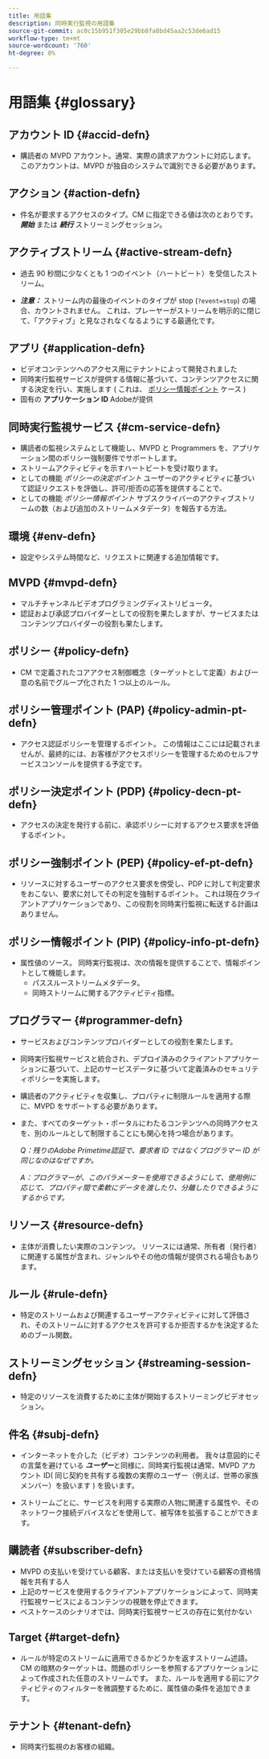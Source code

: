 ```yaml
---
title: 用語集
description: 同時実行監視の用語集
source-git-commit: ac0c15b951f305e29bb8fa0bd45aa2c53de6ad15
workflow-type: tm+mt
source-wordcount: '760'
ht-degree: 0%

---
```



# 用語集 {#glossary}

## アカウント ID {#accid-defn}

* 購読者の MVPD アカウント。通常、実際の請求アカウントに対応します。 このアカウントは、MVPD が独自のシステムで識別できる必要があります。

## アクション {#action-defn}

* 件名が要求するアクセスのタイプ。CM に指定できる値は次のとおりです。 ***開始*** または ***続行*** ストリーミングセッション。

## アクティブストリーム {#active-stream-defn}

* 過去 90 秒間に少なくとも 1 つのイベント（ハートビート）を受信したストリーム。

* ***注意：*** ストリーム内の最後のイベントのタイプが stop (`?event=stop`) の場合、カウントされません。 これは、プレーヤーがストリームを明示的に閉じて、「アクティブ」と見なされなくなるようにする最適化です。

## アプリ {#application-defn}

* ビデオコンテンツへのアクセス用にテナントによって開発されました
* 同時実行監視サービスが提供する情報に基づいて、コンテンツアクセスに関する決定を行い、実施します ( これは、 [ポリシー情報ポイント](/help/concurrency-monitoring/policy-info-pt-versionone.md) ケース )
* 固有の **アプリケーション ID** Adobeが提供

## 同時実行監視サービス {#cm-service-defn}

* 購読者の監視システムとして機能し、MVPD と Programmers を、アプリケーション間のポリシー強制要件でサポートします。
* ストリームアクティビティを示すハートビートを受け取ります。
* としての機能 _ポリシーの決定ポイント_ ユーザーのアクティビティに基づいて認証リクエストを評価し、許可/拒否の応答を提供することで、
* としての機能 _ポリシー情報ポイント_ サブスクライバーのアクティブストリームの数（および追加のストリームメタデータ）を報告する方法。

## 環境 {#env-defn}

* 設定やシステム時間など、リクエストに関連する追加情報です。

## MVPD {#mvpd-defn}

* マルチチャンネルビデオプログラミングディストリビュータ。
* 認証および承認プロバイダーとしての役割を果たしますが、サービスまたはコンテンツプロバイダーの役割も果たします。

## ポリシー {#policy-defn}

* CM で定義されたコアアクセス制御概念（ターゲットとして定義）および一意の名前でグループ化された 1 つ以上のルール。

## ポリシー管理ポイント (PAP) {#policy-admin-pt-defn}

* アクセス認証ポリシーを管理するポイント。 この情報はここには記載されませんが、最終的には、お客様がアクセスポリシーを管理するためのセルフサービスコンソールを提供する予定です。

## ポリシー決定ポイント (PDP) {#policy-decn-pt-defn}

* アクセスの決定を発行する前に、承認ポリシーに対するアクセス要求を評価するポイント。

## ポリシー強制ポイント (PEP) {#policy-ef-pt-defn}

* リソースに対するユーザーのアクセス要求を傍受し、PDP に対して判定要求をおこない、要求に対してその判定を強制するポイント。 これは現在クライアントアプリケーションであり、この役割を同時実行監視に転送する計画はありません。

## ポリシー情報ポイント (PIP) {#policy-info-pt-defn}

* 属性値のソース。 同時実行監視は、次の情報を提供することで、情報ポイントとして機能します。
   * パススルーストリームメタデータ。
   * 同時ストリームに関するアクティビティ指標。

## プログラマー {#programmer-defn}

* サービスおよびコンテンツプロバイダーとしての役割を果たします。
* 同時実行監視サービスと統合され、デプロイ済みのクライアントアプリケーションに基づいて、上記のサービスデータに基づいて定義済みのセキュリティポリシーを実施します。
* 購読者のアクティビティを収集し、プロパティに制限ルールを適用する際に、MVPD をサポートする必要があります。
* また、すべてのターゲット・ポータルにわたるコンテンツへの同時アクセスを、別のルールとして制限することにも関心を持つ場合があります。

  *Q：残りのAdobe Primetime認証で、要求者 ID ではなくプログラマー ID が同じなのはなぜですか。*

  *A：プログラマーが、このパラメーターを使用できるようにして、使用例に応じて、プロパティ間で柔軟にデータを渡したり、分離したりできるようにするからです。*

## リソース {#resource-defn}

* 主体が消費したい実際のコンテンツ。 リソースには通常、所有者（発行者）に関連する属性が含まれ、ジャンルやその他の情報が提供される場合もあります。

## ルール {#rule-defn}

* 特定のストリームおよび関連するユーザーアクティビティに対して評価され、そのストリームに対するアクセスを許可するか拒否するかを決定するためのブール関数。

## ストリーミングセッション {#streaming-session-defn}

* 特定のリソースを消費するために主体が開始するストリーミングビデオセッション。

## 件名 {#subj-defn}

* インターネットを介した（ビデオ）コンテンツの利用者。 我々は意図的にその言葉を避けている _**ユーザー**_&#x200B;と同様に、同時実行監視は通常、MVPD アカウント ID( 同じ契約を共有する複数の実際のユーザー（例えば、世帯の家族メンバー）を扱います ) を扱います。

* ストリームごとに、サービスを利用する実際の人物に関連する属性や、そのネットワーク接続デバイスなどを使用して、被写体を拡張することができます。

## 購読者 {#subscriber-defn}

* MVPD の支払いを受けている顧客、または支払いを受けている顧客の資格情報を共有する人
* 上記のサービスを使用するクライアントアプリケーションによって、同時実行監視サービスによるコンテンツの視聴を停止できます。
* ベストケースのシナリオでは、同時実行監視サービスの存在に気付かない

## Target {#target-defn}

* ルールが特定のストリームに適用できるかどうかを返すストリーム述語。 CM の暗黙のターゲットは、問題のポリシーを参照するアプリケーションによって作成された任意のストリームです。 また、ルールを適用する前にアクティビティのフィルターを微調整するために、属性値の条件を追加できます。

## テナント {#tenant-defn}

* 同時実行監視のお客様の組織。
